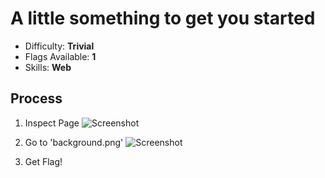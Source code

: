 # A little something to get you started

* Difficulty: **Trivial**
* Flags Available: **1**
* Skills: **Web**

## Process
1. Inspect Page
![Screenshot](https://i.imgur.com/Zjawfha.png)

2. Go to 'background.png'
![Screenshot](https://i.imgur.com/B2X4WP0.png)

3. Get Flag!

